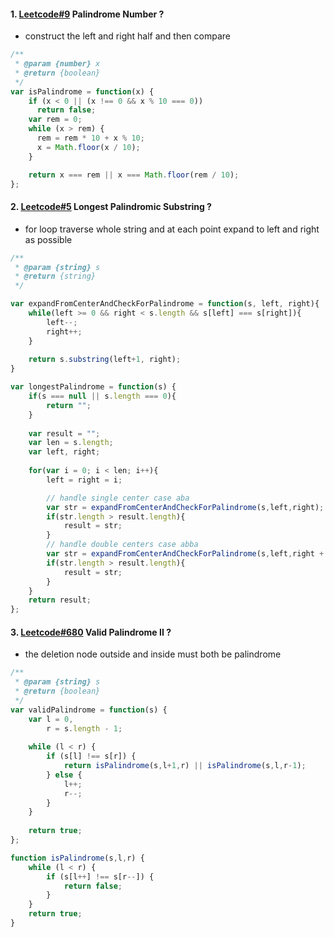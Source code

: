 #### 1. [Leetcode#9](https://leetcode.com/problems/palindrome-number/description/) Palindrome Number ?
- construct the left and right half and then compare
```javascript
/**
 * @param {number} x
 * @return {boolean}
 */
var isPalindrome = function(x) {
    if (x < 0 || (x !== 0 && x % 10 === 0))
      return false;
    var rem = 0;
    while (x > rem) {
      rem = rem * 10 + x % 10;
      x = Math.floor(x / 10);
    }

    return x === rem || x === Math.floor(rem / 10);
};
```
#### 2. [Leetcode#5](https://leetcode.com/problems/longest-palindromic-substring/description/) Longest Palindromic Substring ?
- for loop traverse whole string and at each point expand to left and right as possible
```javascript
/**
 * @param {string} s
 * @return {string}
 */

var expandFromCenterAndCheckForPalindrome = function(s, left, right){
    while(left >= 0 && right < s.length && s[left] === s[right]){
        left--;
        right++;
    }
    
    return s.substring(left+1, right);
}

var longestPalindrome = function(s) {
    if(s === null || s.length === 0){
        return "";
    }    
    
    var result = "";
    var len = s.length;
    var left, right;
    
    for(var i = 0; i < len; i++){
        left = right = i;

        // handle single center case aba
        var str = expandFromCenterAndCheckForPalindrome(s,left,right);
        if(str.length > result.length){
            result = str;
        }
        // handle double centers case abba
        var str = expandFromCenterAndCheckForPalindrome(s,left,right + 1);
        if(str.length > result.length){
            result = str;
        }
    }
    return result;
};
```

#### 3. [Leetcode#680](https://leetcode.com/problems/valid-palindrome-ii/description/) Valid Palindrome II ?
- the deletion node outside and inside must both be palindrome
```javascript
/**
 * @param {string} s
 * @return {boolean}
 */
var validPalindrome = function(s) {
    var l = 0,
        r = s.length - 1;
    
    while (l < r) {
        if (s[l] !== s[r]) {
            return isPalindrome(s,l+1,r) || isPalindrome(s,l,r-1);
        } else {
            l++;
            r--;
        }
    }
    
    return true;
};

function isPalindrome(s,l,r) {
    while (l < r) {
        if (s[l++] !== s[r--]) {
            return false;
        }
    }
    return true;
}
```
